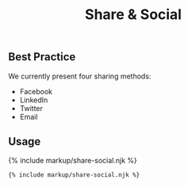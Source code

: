 ﻿---
title: Share & Social
summary: Social Icons allow users to share the page with others.
tags: components
layout: guide
eleventyNavigation:
  key: Share & Social
  parent: Components
  order: 260
  excerpt: Social Icons allow users to share the page with others.
  img: /img/illustrations/illus-share-social.svg
---
  
## Best Practice
We currently present four sharing methods:
- Facebook
- LinkedIn
- Twitter
- Email

## Usage

{% include markup/share-social.njk %}

``` html
{% include markup/share-social.njk %}
```
